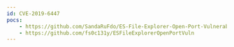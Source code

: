 ```yaml
---
id: CVE-2019-6447
pocs:
    - https://github.com/SandaRuFdo/ES-File-Explorer-Open-Port-Vulnerability---CVE-2019-6447
    - https://github.com/fs0c131y/ESFileExplorerOpenPortVuln
---
```

